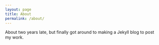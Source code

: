 ```yaml
---
layout: page
title: About
permalink: /about/
---
```


About two years late, but finally got around to making a Jekyll blog to post my work.